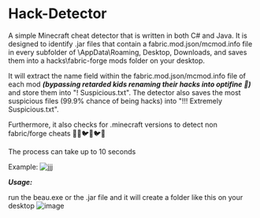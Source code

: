 # Hack-Detector

A simple Minecraft cheat detector that is written in both C# and Java. It is designed to identify .jar files that contain a fabric.mod.json/mcmod.info file in every subfolder of \AppData\Roaming, Desktop, Downloads, and saves them into a hacks\fabric-forge mods folder on your desktop. 

It will extract the name field within the fabric.mod.json/mcmod.info file of each mod ***(bypassing retarded kids renaming their hacks into optifine 🥰)*** and store them into "! Suspicious.txt". The detector also saves the most suspicious files (99.9% chance of being hacks) into "!!! Extremely Suspicious.txt". 

Furthermore, it also checks for .minecraft versions to detect non fabric/forge cheats 🥰💥🐦💥🐦🥶

The process can take up to 10 seconds

Example:
![jjj](https://user-images.githubusercontent.com/109868859/227728831-fafc25b0-7b06-468c-9bf2-8f335a83c655.png)


***Usage:***

run the beau.exe or the .jar file and it will create a folder like this on your desktop
![image](https://user-images.githubusercontent.com/109868859/227728878-37b5cbd0-63aa-442e-9c06-e597200c207a.png)
